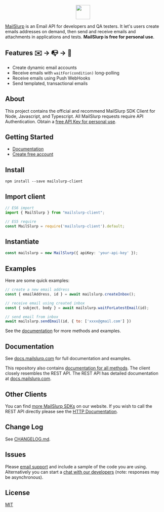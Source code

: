 <p align="center">
  <img src="https://www.mailslurp.com/logo.svg" height="46px" alt="">
</p>

[MailSlurp](https://www.mailslurp.com) is an Email API for developers and QA testers. 
It let's users create emails addresses on demand, then send and receive emails and attachments in applications and tests. **MailSlurp is free for personal use**.

## Features ✉️  &rarr; 📭 &rarr; 📨
- Create dynamic email accounts 
- Receive emails with `waitFor(condition)` long-polling
- Receive emails using Push WebHooks
- Send templated, transactional emails

## About
This project contains the official and recommend MailSlurp SDK Client for Node, Javascript, and Typescript. All MailSlurp requests require API Authentication. Obtain a [free API Key for personal use](https://app.mailslurp.com/sign-up/).

## Getting Started

- [Documentation](https://docs.mailslurp.com/)
- [Create free account](https://docs.mailslurp.com/)

## Install
```
npm install --save mailslurp-client
```

## Import client
```typescript
// ES6 import
import { MailSlurp } from "mailslurp-client";

// ES5 require
const MailSlurp = require('mailslurp-client').default;
```

## Instantiate
```typescript
const mailslurp = new MailSlurp({ apiKey: 'your-api-key' });
```

## Examples
Here are some quick examples:
```javascript
// create a new email address
const { emailAddress, id } = await mailslurp.createInbox();

// receive email using created inbox
const { subject, body } = await mailslurp.waitForLatestEmail(id);

// send email from inbox
await mailslurp.sendEmail(id, { to: ['xxxx@gmail.com'] })
```
See the [documentation](https://docs.mailslurp.com) for more methods and examples.

## Documentation
See [docs.mailslurp.com](https://docs.mailslurp.com) for full documentation and examples.

This repository also contains [documentation for all methods](https://github.com/mailslurp/mailslurp-client/blob/master/docs/classes/mailslurp.md). The client closely resembles the REST API. The REST API has detailed documentation at [docs.mailslurp.com](https://docs.mailslurp.com).

## Other Clients
You can find [more MailSlurp SDKs](https://www.mailslurp.com/developers/integrations/) on our website. If you wish to call the REST API directly please see the [HTTP Documentation](https://docs.mailslurp.com).

## Change Log
See [CHANGELOG.md](https://github.com/mailslurp/mailslurp-client/blob/master/CHANGELOG.md).

## Issues
Please [email support](mailto:contact@mailslurp.dev) and include a sample of the code you are using. Alternatively you can start a [chat with our developers](https://drift.me/mailslurp) (note: responses may be asynchronous).

## License
[MIT](./LICENSE)
